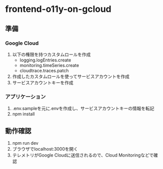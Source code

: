 # frontend-o11y-on-gcloud

## 準備

### Google Cloud

1. 以下の権限を持つカスタムロールを作成
   - logging.logEntries.create
   - monitoring.timeSeries.create
   - cloudtrace.traces.patch
2. 作成したカスタムロールを使ってサービスアカウントを作成
3. サービスアカウントキーを作成

### アプリケーション

1. .env.sampleを元に.envを作成し、サービスアカウントキーの情報を転記
2. npm install

## 動作確認

1. npm run dev
2. ブラウザでlocalhost:3000を開く
3. テレメトリがGoogle Cloudに送信されるので、Cloud Monitoringなどで確認